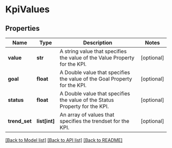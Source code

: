 # KpiValues

## Properties
Name | Type | Description | Notes
------------ | ------------- | ------------- | -------------
**value** | **str** | A string value that specifies the value of the Value Property for the KPI. | [optional] 
**goal** | **float** | A Double value that specifies the value of the Goal Property for the KPI. | [optional] 
**status** | **float** | A Double value that specifies the value of the Status Property for the KPI. | [optional] 
**trend_set** | **list[int]** | An array of values that specifies the trendset for the KPI. | [optional] 

[[Back to Model list]](../README.md#documentation-for-models) [[Back to API list]](../README.md#documentation-for-api-endpoints) [[Back to README]](../README.md)


